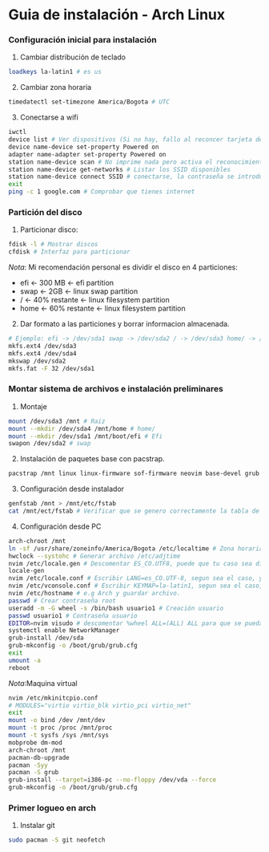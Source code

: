 # Guia de instalación - Arch Linux

### Configuración inicial para instalación
1. Cambiar distribución de teclado
```sh
loadkeys la-latin1 # es us
```
2. Cambiar zona horaria
```sh
timedatectl set-timezone America/Bogota # UTC
```
3. Conectarse a wifi
```sh
iwctl
device list # Ver dispositivos (Si no hay, fallo al reconcer tarjeta de red)
device name-device set-property Powered on
adapter name-adapter set-property Powered on
station name-device scan # No imprime nada pero activa el reconocimiento de redes
station name-device get-networks # Listar los SSID disponibles
station name-device connect SSID # conectarse, la contraseña se introduce despues.
exit
ping -c 1 google.com # Comprobar que tienes internet
```
### Partición del disco 

1. Particionar disco:
```sh
fdisk -l # Mostrar discos
cfdisk # Interfaz para particionar
```

*Nota*: Mi recomendación personal es dividir el disco en 4 particiones:
* efi <- 300 MB <- efi partition
* swap <- 2GB <- linux swap partition
* / <- 40% restante <- linux filesystem partition
* home <- 60% restante <- linux filesystem partition

2. Dar formato a las particiones y borrar informacion almacenada.
```sh
# Ejemplo: efi -> /dev/sda1 swap -> /dev/sda2 / -> /dev/sda3 home/ -> /dev/sda4
mkfs.ext4 /dev/sda3
mkfs.ext4 /dev/sda4
mkswap /dev/sda2
mkfs.fat -F 32 /dev/sda1
```

### Montar sistema de archivos e instalación preliminares

1. Montaje
```sh
mount /dev/sda3 /mnt # Raiz
mount --mkdir /dev/sda4 /mnt/home # home/
mount --mkdir /dev/sda1 /mnt/boot/efi # Efi
swapon /dev/sda2 # swap
```
2. Instalación de paquetes base con pacstrap.
```sh
pacstrap /mnt linux linux-firmware sof-firmware neovim base-devel grub efibootmgr networkmanager
```
3. Configuración desde instalador 
```sh
genfstab /mnt > /mnt/etc/fstab
cat /mnt/ect/fstab # Verificar que se genero correctamente la tabla de particiones
```
4. Configuración desde PC
```sh
arch-chroot /mnt
ln -sf /usr/share/zoneinfo/America/Bogota /etc/localtime # Zona horaria
hwclock --systohc # Generar archivo /etc/adjtime
nvim /etc/locale.gen # Descomentar ES_CO.UTF8, puede que tu caso sea diferente 
locale-gen
nvim /etc/locale.conf # Escribir LANG=es_CO.UTF-8, segun sea el caso, y guardar archivo
nvim /etc/vconsole.conf # Escribir KEYMAP=la-latin1, segun sea el caso, y guardar archivo
nvim /etc/hostname # e.g Arch y guardar archivo.
passwd # Crear contraseña root
useradd -m -G wheel -s /bin/bash usuario1 # Creación usuario 
passwd usuario1 # Contraseña usuario
EDITOR=nvim visudo # descomentar %wheel ALL=(ALL) ALL para que se pueda usar sudo
systemctl enable NetworkManager
grub-install /dev/sda
grub-mkconfig -o /boot/grub/grub.cfg
exit
umount -a 
reboot
```

*Nota*:Maquina virtual
```sh
nvim /etc/mkinitcpio.conf
# MODULES="virtio virtio_blk virtio_pci virtio_net"
exit 
mount -o bind /dev /mnt/dev
mount -t proc /proc /mnt/proc
mount -t sysfs /sys /mnt/sys
mobprobe dm-mod
arch-chroot /mnt 
pacman-db-upgrade
pacman -Syy
pacman -S grub
grub-install --target=i386-pc --no-floppy /dev/vda --force
grub-mkconfig -o /boot/grub/grub.cfg
```
### Primer logueo en arch
1. Instalar git
```sh
sudo pacman -S git neofetch
```
